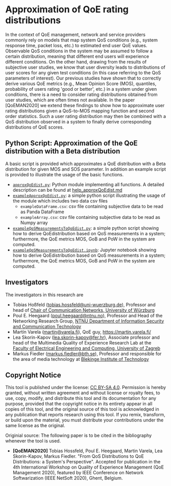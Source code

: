 # Approximation of QoE rating distributions

In the context of QoE management, network and service providers commonly rely on models that map system QoS conditions (e.g., system response time, packet loss, etc.) to estimated end user QoE values. Observable QoS conditions in the system may be assumed to follow a certain distribution, meaning that different end users will experience different conditions. On the other hand, drawing from the results of subjective user studies, we know that user diversity leads to distributions of user scores for any given test conditions (in this case referring to the QoS parameters of interest). Our previous studies have shown that to correctly derive various QoE metrics (e.g., Mean Opinion Score (MOS), quantiles, probability of users rating 'good or better', etc.) in a system under given conditions, there is a need to consider rating distributions obtained from user studies, which are often times not available. In the paper [QoEMAN2020] we extend these findings to show how to approximate user rating distributions given a QoS-to-MOS mapping function and second order statistics. Such a user rating distribution may then be combined with a QoS distribution observed in a system to finally derive corresponding distributions of QoE scores.

## Python Script: Approximation of the QoE distribution with a Beta distribution
A basic script is provided which approximates a QoE distribution with a Beta distribution for given MOS and SOS parameter. In addition an example script is provided to illustrate the usage of the basic functions.
* [`approxQoEdist.py`](https://github.com/hossfeld/approx-qoe-distribution/blob/master/scripts/approxQoEdist.py): Python module implementing all functions. A  detailed description can be found at [help_approxQoEdist.md](https://github.com/hossfeld/approx-qoe-distribution/blob/master/helpApproxQoEdist.md)
* [`exampleApproxQoEdist.py`](https://github.com/hossfeld/approx-qoe-distribution/blob/master/scripts/exampleApproxQoEdist.py): a simple python script illustrating the usage of the module which includes two data csv files
  * `exampleDataFrame.csv`: csv file containing subjective data to be read as Panda DataFrame 
  * `exampleArray.csv`: csv file containing subjective data to be read as Numpy array
* [`exampleQoSMeasurementsToQoEdist.py`](https://github.com/hossfeld/approx-qoe-distribution/blob/master/scripts/exampleQoSMeasurementsToQoEdist.py): a simple python script showing how to derive QoEdistribution based on QoS measurements in a system; furthermore, the QoE metrics MOS, GoB and PoW in the system are computed. 
* [`exampleQoSMeasurementsToQoEdist.ipynb`](https://github.com/hossfeld/approx-qoe-distribution/blob/master/scripts/exampleQoSMeasurementsToQoEdist.ipynb): Jupyter notebook showing how to derive QoEdistribution based on QoS measurements in a system; furthermore, the QoE metrics MOS, GoB and PoW in the system are computed. 

## Investigators
The investigators in this research are
* Tobias Hoßfeld (tobias.hossfeld@uni-wuerzburg.de), Professor and head of [Chair of Communication Networks, University of Würzburg](http://www.comnet.informatik.uni-wuerzburg.de/)
* Poul E. Heegaard (poul.heegaard@ntnu.no), Professor and Head of the Networking Research Group, [NTNU Department of Information Security and Communication Technology](http://www.ntnu.edu/employees/poul.heegaard)
* Martín Varela (martin@varela.fi), QoE guy, https://martin.varela.fi/
* Lea Skorin-Kapov (lea.skorin-kapov@fer.hr), Associate professor and head of the Multimedia Quality of Experience Research Lab at the [Faculty of Electrical Engineering and Computing, University of Zagreb](https://www.fer.unizg.hr/)
* Markus Fiedler (markus.fiedler@bth.se), Professor and responsible for the area of media technology at [Blekinge Institute of Technology](http://www.bth.se/)

## Copyright Notice
This tool is published under the license: [CC BY-SA 4.0](https://creativecommons.org/licenses/by-sa/4.0/).
Permission is hereby granted, without written agreement and without license or royalty fees, to use, copy, modify, and distribute this tool and its documentation for any purpose, provided that the copyright notice in its entirety appear in all copies of this tool, and the original source of this tool is acknowledged in any publication that reports research using this tool. If you remix, transform, or build upon the material, you must distribute your contributions under the same license as the original.

Originial source: The following paper is to be cited in the bibliography whenever the tool is used. 
* **[QoEMAN2020]** Tobias Hossfeld, Poul E. Heegaard, Martin Varela, Lea Skorin-Kapov, Markus Fiedler. "From QoS Distributions to QoE Distributions: a System's Perspective". Accepted for publication in the 4th International Workshop on Quality of Experience Management (QoE Management 2020), featured by IEEE Conference on Network Softwarization (IEEE NetSoft 2020), Ghent, Belgium.
